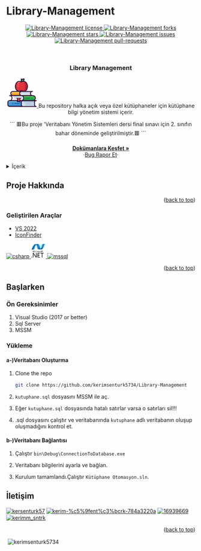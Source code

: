 # Library-Management


<div id="top"></div>

<p align="center">
<a href="https://github.com/kerimsenturk5734/Library-Management/blob/main/LICENSE.md" target="blank">
<img src="https://img.shields.io/github/license/kerimsenturk5734/Library-Management? style=flat-square" alt="Library-Management license" />
</a>
<a href="https://github.com/kerimsenturk5734/Library-Management/fork" target="blank">
<img src="https://img.shields.io/github/forks/kerimsenturk5734/Library-Management?style=flat-square" alt="Library-Management forks"/>
</a>
<a href="https://github.com/kerimsenturk5734/Library-Management/stargazers" target="blank">
<img src="https://img.shields.io/github/stars/kerimsenturk5734/Library-Management?style=flat-square" alt="Library-Management stars"/>
</a>
<a href="https://github.com/kerimsenturk5734/Library-Management/issues" target="blank">
<img src="https://img.shields.io/github/issues/kerimsenturk5734/Library-Management?style=flat-square" alt="Library-Management issues"/>
</a>
<a href="https://github.com/kerimsenturk5734/Library-Management/pulls" target="blank">
<img src="https://img.shields.io/github/issues-pr/kerimsenturk5734/Library-Management?style=flat-square" alt="Library-Management pull-requests"/>
</a>
</p>


<!-- PROJECT LOGO -->
<br />
<div align="center">
  
  <h3 align="center">Library Management</h3>

  <p align="center">
    <a href="https://github.com/kerimsenturk5734/Library-Management">
    <img src="https://raw.githubusercontent.com/kerimsenturk5734/Library-Management/main/bin/Debug/books-128.ico" alt="Logo" width="80" height="80">
    </a>
     Bu repository halka açık veya özel kütüphaneler için kütüphane bilgi yönetim sistemi içerir.
    <br/>
    <div>
      ```
        🟥Bu proje 'Veritabanı Yönetim Sistemleri dersi final sınavı için 2. sınıfın bahar döneminde geliştirilmiştir.🟥
      ```
    <div/>
    <br />
    <a href="https://github.com/kerimsenturk5734/Library-Management"><strong>Dokümanlara Keşfet »</strong></a>
        <br/>
   ·<a href="https://github.com/kerimsenturk5734/Library-Management/issues">Bug Rapor Et</a>·
  </p>
</div>



<!-- TABLE OF CONTENTS -->
<div align="left">
    <details>
      <summary>İçerik</summary>
      <ol>
        <li>
          <a href="#about-the-project">Proje Hakkında</a>
          <ul>
            <li><a href="#built-with">Geliştirilen Araçlar</a></li>
          </ul>
        </li>
        <li>
          <a href="#getting-started">Başlarken</a>
          <ul>
            <li><a href="#prerequisites">Ön Gereksinimler</a></li>
            <li><a href="#installation">Yükleme</a></li>
          </ul>
        </li>
        <li><a href="#contact">İletişim</a></li>
      </ol>
    </details>
<div/>



<!-- ABOUT THE PROJECT -->
## Proje Hakkında

<!--projeyi anlat gif olarak kullanımını göster-->
<p align="right">(<a href="#top">back to top</a>)</p>



### Geliştirilen Araçlar

* [VS 2022](https://visualstudio.microsoft.com/tr/vs/)
* [IconFinder](https://www.iconfinder.com/)
<p align="left"> 
  <a href="https://www.w3schools.com/cs/" target="_blank" rel="noreferrer"> <img src="https://cdn-icons-png.flaticon.com/512/6132/6132221.png" alt="csharp" width="40" height="40"/> </a> <a href="https://dotnet.microsoft.com/" target="_blank" rel="noreferrer"> <img src="https://raw.githubusercontent.com/devicons/devicon/master/icons/dot-net/dot-net-original-wordmark.svg" alt="dotnet" width="40" height="40"/> </a> <a href="https://www.microsoft.com/en-us/sql-server" target="_blank" rel="noreferrer"> <img src="https://cdn-icons-png.flaticon.com/512/5968/5968364.png" alt="mssql" width="40" height="40"/> </a>
    </p>
<p align="right">(<a href="#top">back to top</a>)</p>



<!-- GETTING STARTED -->
## Başlarken

### Ön Gereksinimler

1. Visual Studio (2017 or better)
2. Sql Server
3. MSSM

### Yükleme

  #### a-)Veritabanı Oluşturma
1. Clone the repo
   ```sh
   git clone https://github.com/kerimsenturk5734/Library-Management
   ```
2. ```kutuphane.sql``` dosyasını MSSM ile aç.
   
3. Eğer ```kutuphane.sql``` dosyasında hatalı satırlar varsa o satırları sil!!!
  
4. .sql dosyasını çalıştır ve veritabanında ```kutuphane``` adlı veritabanın oluşup oluşmadığını kontrol et.
  
  #### b-)Veritabanı Bağlantısı
1. Çalıştır ```bin\Debug\ConnectionToDatabase.exe ``` 
  
2. Veritabanı bilgilerini ayarla ve bağlan.
   
3. Kurulum tamamlandı.Çalıştır ```Kütüphane Otomasyon.sln```.
  



<!-- CONTACT -->
## İletişim

<p align="left">
<a href="https://twitter.com/kersenturk57" target="blank"><img align="center" src="https://raw.githubusercontent.com/rahuldkjain/github-profile-readme-generator/master/src/images/icons/Social/twitter.svg" alt="kersenturk57" height="30" width="40" /></a>
<a href="https://www.linkedin.com/in/kerim-%c5%9fent%c3%bcrk-784a3220a/" target="blank"><img align="center" src="https://raw.githubusercontent.com/rahuldkjain/github-profile-readme-generator/master/src/images/icons/Social/linked-in-alt.svg" alt="kerim-%c5%9fent%c3%bcrk-784a3220a" height="30" width="40" /></a>
<a href="https://stackoverflow.com/users/16939669" target="blank"><img align="center" src="https://raw.githubusercontent.com/rahuldkjain/github-profile-readme-generator/master/src/images/icons/Social/stack-overflow.svg" alt="16939669" height="30" width="40" /></a>
<a href="https://www.instagram.com/kerimm_sntrk/" target="blank"><img align="center" src="https://raw.githubusercontent.com/rahuldkjain/github-profile-readme-generator/master/src/images/icons/Social/instagram.svg" alt="kerimm_sntrk" height="30" width="40" /></a>
</p>

<p align="right">(<a href="#top">back to top</a>)</p>

<p>&nbsp;<img align="center" src="https://github-readme-stats.vercel.app/api?username=kerimsenturk5734&show_icons=true&locale=en" alt="kerimsenturk5734" /></p>



